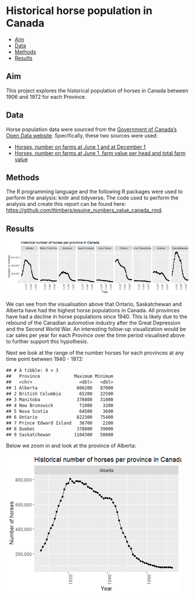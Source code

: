 Historical horse population in Canada
================

-   <a href="#aim" id="toc-aim">Aim</a>
-   <a href="#data" id="toc-data">Data</a>
-   <a href="#methods" id="toc-methods">Methods</a>
-   <a href="#results" id="toc-results">Results</a>

## Aim

This project explores the historical population of horses in Canada
between 1906 and 1972 for each Province.

## Data

Horse population data were sourced from the [Government of Canada’s Open
Data website](http://open.canada.ca/en/open-data). Specifically, these
two sources were used:

-   [Horses, number on farms at June 1 and at December
    1](http://open.canada.ca/data/en/dataset/43b3a9b3-3842-45e7-8bc8-c4c27b9462ab)
-   [Horses, number on farms at June 1, farm value per head and total
    farm
    value](http://open.canada.ca/data/en/dataset/b374f60b-9580-44dc-83f6-c0a850c15f30)

## Methods

The R programming language and the following R packages were used to
perform the analysis: knitr and tidyverse. The code used to perform the
analysis and create this report can be found here:
<https://github.com/ttimbers/equine_numbers_value_canada_rmd>.

## Results

![](hist_horse_pop_files/figure-gfm/plot%20horses-1.png)<!-- -->

We can see from the visualisation above that Ontario, Saskatchewan and
Alberta have had the highest horse populations in Canada. All provinces
have had a decline in horse populations since 1940. This is likely due
to the rebound of the Canadian automotive industry after the Great
Depression and the Second World War. An interesting follow-up
visualization would be car sales per year for each Province over the
time period visualised above to further support this hypothesis.

Next we look at the range of the number horses for each provinces at any
time point between 1940 - 1972:

    ## # A tibble: 9 × 3
    ##   Province             Maximum Minimum
    ##   <chr>                  <dbl>   <dbl>
    ## 1 Alberta               806200   87000
    ## 2 British Columbia       65200   22500
    ## 3 Manitoba              370800   31000
    ## 4 New Brunswick          71000    3200
    ## 5 Nova Scotia            64500    3600
    ## 6 Ontario               822300   75400
    ## 7 Prince Edward Island   36700    2200
    ## 8 Quebec                378800   39000
    ## 9 Saskatchewan         1104300   58000

Below we zoom in and look at the province of Alberta:

![](hist_horse_pop_files/figure-gfm/plot%20province-1.png)<!-- -->
